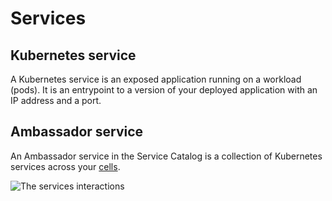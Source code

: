 # Services

## Kubernetes service

A Kubernetes service is an exposed application running on a workload (pods). It is an entrypoint to a version of your deployed application with an IP address and a port.

## Ambassador service

An Ambassador service in the Service Catalog is a collection of Kubernetes services across your [cells](/docs/cloud/latest/service-catalog/concepts/cells).

![The services interactions](../../../images/service-ambassador.png)
